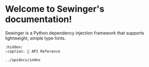 # Welcome to Sewinger's documentation!

Sewinger is a Python dependency injection framework that supports lightweight, simple type hints.

```{toctree}
:hidden:
:caption: 📖 API Reference

../apidocs/index
```
